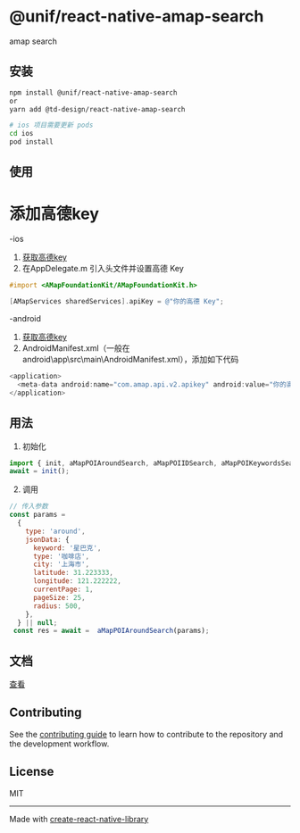 
# @unif/react-native-amap-search

amap search

## 安装

```sh
npm install @unif/react-native-amap-search
or
yarn add @td-design/react-native-amap-search

# ios 项目需要更新 pods
cd ios
pod install

```

## 使用

# 添加高德key
-ios
1. [获取高德key](https://lbs.amap.com/api/ios-sdk/guide/create-project/get-key) 
2. 在AppDelegate.m 引入头文件并设置高德 Key 
```objectivec
#import <AMapFoundationKit/AMapFoundationKit.h>

[AMapServices sharedServices].apiKey = @"你的高德 Key";
```

-android
1. [获取高德key](https://lbs.amap.com/api/android-sdk/guide/create-project/get-key) 
2. AndroidManifest.xml（一般在 android\app\src\main\AndroidManifest.xml），添加如下代码

```java
<application>
  <meta-data android:name="com.amap.api.v2.apikey" android:value="你的高德 Key" />
</application>
```
## 用法

1. 初始化
```js
import { init, aMapPOIAroundSearch, aMapPOIIDSearch, aMapPOIKeywordsSearch } from '@unif/react-native-amap-search';
await = init();
```
2. 调用
```js
// 传入参数
const params =
  {
    type: 'around',
    jsonData: {
      keyword: '星巴克',
      type: '咖啡店',
      city: '上海市',
      latitude: 31.223333,
      longitude: 121.222222,
      currentPage: 1,
      pageSize: 25,
      radius: 500,
    },
  } || null;
 const res = await =  aMapPOIAroundSearch(params);

```

## 文档
[查看](https://eudmtest.upbuy.com.cn/js_control/plugindoc/docs/api/amap#%E8%8E%B7%E5%8F%96%E5%9C%B0%E5%9B%BE%E6%95%B0%E6%8D%AE)

## Contributing

See the [contributing guide](CONTRIBUTING.md) to learn how to contribute to the repository and the development workflow.

## License

MIT

---

Made with [create-react-native-library](https://github.com/callstack/react-native-builder-bob)

